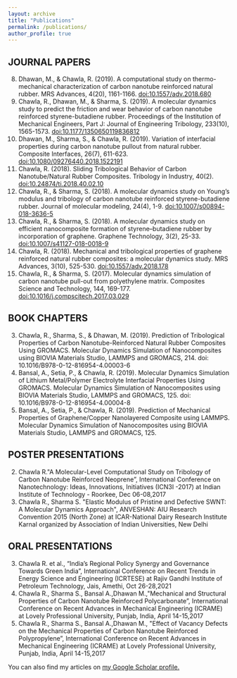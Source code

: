 ```yaml
---
layout: archive
title: "Publications"
permalink: /publications/
author_profile: true
---
```

## JOURNAL PAPERS

8. Dhawan, M., & Chawla, R. (2019). A computational study on thermo-mechanical characterization of carbon nanotube reinforced natural rubber. MRS Advances, 4(20), 1161-1166. [doi:10.1557/adv.2018.680](https://www.cambridge.org/core/journals/mrs-advances/article/abs/computational-study-on-thermomechanical-characterization-of-carbon-nanotube-reinforced-natural-rubber/906B1D98624349A3AB72667479700800)
7. Chawla, R., Dhawan, M., & Sharma, S. (2019). A molecular dynamics study to predict the friction and wear behavior of carbon nanotube reinforced styrene-butadiene rubber. Proceedings of the Institution of Mechanical Engineers, Part J: Journal of Engineering Tribology, 233(10), 1565-1573. [doi:10.1177/1350650119836812](https://journals.sagepub.com/doi/10.1177/1350650119836812)
6. Dhawan, M., Sharma, S., & Chawla, R. (2019). Variation of interfacial properties during carbon nanotube pullout from natural rubber. Composite Interfaces, 26(7), 611-623. [doi:10.1080/09276440.2018.1522191](https://www.tandfonline.com/doi/abs/10.1080/09276440.2018.1522191?journalCode=tcoi20)
5. Chawla, R. (2018). Sliding Tribological Behavior of Carbon Nanotube/Natural Rubber Composites. Tribology in Industry, 40(2). [doi:10.24874/ti.2018.40.02.10](http://tribology.rs/journals/2018/2018-2/2018-2-10.html)
4. Chawla, R., & Sharma, S. (2018). A molecular dynamics study on Young’s modulus and tribology of carbon nanotube reinforced styrene-butadiene rubber. Journal of molecular modeling, 24(4), 1-9. [doi:10.1007/s00894-018-3636-5](https://link.springer.com/article/10.1007/s00894-018-3636-5)
3. Chawla, R., & Sharma, S. (2018). A molecular dynamics study on efficient nanocomposite formation of styrene–butadiene rubber by incorporation of graphene. Graphene Technology, 3(2), 25-33. [doi:10.1007/s41127-018-0018-9](https://link.springer.com/article/10.1007/s41127-018-0018-9)
2. Chawla, R. (2018). Mechanical and tribological properties of graphene reinforced natural rubber composites: a molecular dynamics study. MRS Advances, 3(10), 525-530. [doi:10.1557/adv.2018.178](https://link.springer.com/article/10.1007/s41127-018-0018-9)
1. Chawla, R., & Sharma, S. (2017). Molecular dynamics simulation of carbon nanotube pull-out from polyethylene matrix. Composites Science and Technology, 144, 169-177. [doi:10.1016/j.compscitech.2017.03.029](https://www.sciencedirect.com/science/article/abs/pii/S0266353816313392)

                                                                        

## BOOK CHAPTERS

3. Chawla, R., Sharma, S., & Dhawan, M. (2019). Prediction of Tribological Properties of Carbon Nanotube-Reinforced Natural Rubber Composites Using GROMACS. Molecular Dynamics Simulation of Nanocomposites using BIOVIA Materials Studio, LAMMPS and GROMACS, 214. doi: 10.1016/B978-0-12-816954-4.00003-6
2. Bansal, A., Setia, P., & Chawla, R. (2019). Molecular Dynamics Simulation of Lithium Metal/Polymer Electrolyte Interfacial Properties Using GROMACS. Molecular Dynamics Simulation of Nanocomposites using BIOVIA Materials Studio, LAMMPS and GROMACS, 125. doi: 10.1016/B978-0-12-816954-4.00004-8
1. Bansal, A., Setia, P., & Chawla, R. (2019). Prediction of Mechanical Properties of Graphene/Copper Nanolayered Composite using LAMMPS. Molecular Dynamics Simulation of Nanocomposites using BIOVIA Materials Studio, LAMMPS and GROMACS, 125.

## POSTER PRESENTATIONS

2. Chawla R."A Molecular-Level Computational Study on Tribology of Carbon Nanotube Reinforced Neoprene”, International Conference on Nanotechnology: Ideas, Innovations, Initiatives (ICN3I -2017) at Indian Institute of Technology - Roorkee, Dec 06-08,2017
1. Chawla R., Sharma S. "Elastic Modulus of Pristine and Defective SWNT: A Molecular Dynamics Approach", ANVESHAN: AIU Research Convention 2015 (North Zone) at ICAR-National Dairy Research Institute Karnal organized by Association of Indian Universities, New Delhi

## ORAL PRESENTATIONS

3. Chawla R. et al., “India’s Regional Policy Synergy and Governance Towards Green India”, International Conference on Recent Trends in Energy Science and Engineering (ICRTESE) at Rajiv Gandhi Institute of Petroleum Technology, Jais, Amethi, Oct 26-28,2021
2. Chawla R., Sharma S., Bansal A.,Dhawan M.,"Mechanical and Structural Properties of Carbon Nanotube Reinforced Polycarbonate”, International Conference on Recent Advances in Mechanical Engineering (ICRAME) at Lovely Professional University, Punjab, India, April 14-15,2017
1. Chawla R., Sharma S., Bansal A.,Dhawan M., "Effect of Vacancy Defects on the Mechanical Properties of Carbon Nanotube Reinforced Polypropylene”, International Conference on Recent Advances in Mechanical Engineering (ICRAME) at Lovely Professional University, Punjab, India, April 14-15,2017




  You can also find my articles on <u><a href="{{author.googlescholar}}">my Google Scholar profile</a>.</u>



